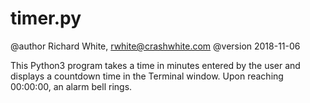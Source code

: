 timer.py
========

@author Richard White, rwhite@crashwhite.com
@version 2018-11-06

This Python3 program takes a time in minutes entered by the user
and displays a countdown time in the Terminal window. Upon reaching
00:00:00, an alarm bell rings.



